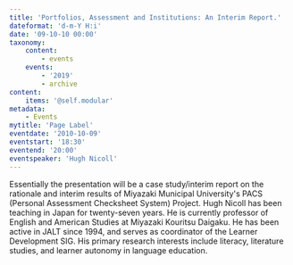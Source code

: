 ```yaml
---
title: 'Portfolios, Assessment and Institutions: An Interim Report.'
dateformat: 'd-m-Y H:i'
date: '09-10-10 00:00'
taxonomy:
    content:
        - events
    events:
        - '2019'
        - archive
content:
    items: '@self.modular'
metadata:
    - Events
mytitle: 'Page Label'
eventdate: '2010-10-09'
eventstart: '18:30'
eventend: '20:00'
eventspeaker: 'Hugh Nicoll'
---
```


Essentially the presentation will be a case study/interim report on the rationale and interim results of Miyazaki Municipal University's PACS (Personal Assessment Checksheet System) Project.
Hugh Nicoll has been teaching in Japan for twenty-seven years. He is currently professor of English and American Studies at Miyazaki Kouritsu Daigaku. He has been active in JALT since 1994, and serves as coordinator of the Learner Development SIG. His primary research interests include literacy, literature studies, and learner autonomy in language education.

